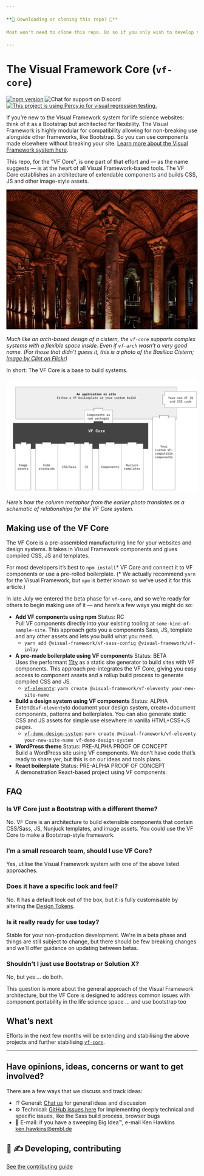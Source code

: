```yaml
---

**👋 Downloading or cloning this repo? 🛑**

Most won't need to clone this repo. Do so if you only wish to develop the architecture of the Visual Framework core or contribute a global component, otherwise [use one of the boilerplates or install a component directly](https://visual-framework.github.io/vf-welcome/).

---
```


# The Visual Framework Core (`vf-core`)

[![npm version](https://badge.fury.io/js/%40visual-framework%2Fvf-core.svg)](https://badge.fury.io/js/%40visual-framework%2Fvf-core) ![Chat for support on Discord](https://discordapp.com/api/guilds/596668639004983296/widget.png?style=shield) [![This project is using Percy.io for visual regression testing.](https://percy.io/static/images/percy-badge.svg)](https://percy.io/EMBL/EMBL-Visual-Framework)

If you’re new to the Visual Framework system for life science websites: think of it as a Bootstrap but architected for flexibility. The Visual Framework is highly modular for compatibility allowing for non-breaking use alongside other frameworks, like Bootstrap. So you can use components made elsewhere without breaking your site. [Learn more about the Visual Framework system here](https://visual-framework.github.io/vf-welcome/).

This repo, for the "VF Core", is one part of that effort and — as the name suggests — is at the heart of all Visual Framework-based tools. The VF Core establishes an architecture of extendable components and builds CSS, JS and other image-style assets.


<img src="README/intro_image.jpg" alt="Image of columns representing a metaphor for the VF Core" />

*Much like an arch-based design of a cistern, the `vf-core` supports complex systems with a flexible space inside. Even if `vf-arch` wasn’t a very good name. (For those that didn’t guess it, this is a photo of the Basilica Cistern; [Image by Clint on Flickr](https://www.flickr.com/photos/amberandclint/4086669134/in/photolist-7e8fmE-nGAs7L-5ANpRm-bbDtk2-8fW4a-eZi5N3-5RRtw5-3KvouK-6K6fLC-48S7Tv-m1BVz9-77ZEvU-58GPp8-6ygYZw-5ANs87-5ANp2Q-48S9K6-gr8bps-evst93-7Vyo1U-evpjTg-e1EWNm-dUwmxf-q4ZFUa-auYW6V-7fFJXo-bstDTF-euKd7K-e9LAh3-5zSVSn-evpkb8-dtp995-5k2ATs-aj5HWY-8jbFnQ-MGp6W-57mU2S-bAKj6C-djW5iW-HVYU44-buCcrw-e6JLkQ-djW4bp-7DHGCa-av2Auo-28gPqDR-ea68SD-48S8hT-btjZH8-48W95A/))*

In short: The VF Core is a base to build systems.

<img src="README/diagram.svg" alt="Schematic of VF Core" />

*Here’s how the column metaphor from the earlier photo translates as a schematic of relationships for the VF Core system.*

## Making use of the VF Core

The VF Core is a pre-assembled manufacturing line for your websites and design systems. It takes in Visual Framework components and gives compiled CSS, JS and templates.

For most developers it’s best to `npm install`* VF Core and connect it to VF components or use a pre-rolled boilerplate. (* We actually recommend `yarn` for the Visual Framework, but `npm` is better known so we’ve used it for this article.)

In late July we entered the beta phase for `vf-core`, and so we’re ready for others to begin making use of it — and here’s a few ways you might do so:

- **Add VF components using npm** Status: RC<br/>
  Pull VF components directly into your existing tooling at `some-kind-of-sample-site`. This approach gets you a components Sass, JS, template and any other assets and lets you build what you need.
  -  `yarn add @visual-framework/vf-sass-config @visual-framework/vf-inlay`
- **A pre-made boilerplate using VF components** Status: BETA<br/>
  Uses the performant [11ty](#link) as a static site generator to build sites with VF components. This approach pre-integrates the VF Core, giving you easy access to component assets and a rollup build process to generate compiled CSS and JS.
  -  [`vf-eleventy`](https://github.com/visual-framework/vf-eleventy): `yarn create @visual-framework/vf-eleventy your-new-site-name`
- **Build a design system using VF components** Status: ALPHA<br/>
  Extends`vf-eleventy`to document your design system, create+document components, patterns and boilerplates. You can also generate static CSS and JS assets for simple use elsewhere in vanilla HTML+CSS+JS pages.
  -  [`vf-demo-design-system`](https://github.com/visual-framework/vf-demo-design-system): `yarn create @visual-framework/vf-eleventy your-new-site-name vf-demo-design-system`
- **WordPress theme** Status: PRE-ALPHA PROOF OF CONCEPT<br/>
  Build a WordPress site using VF components. We don’t have code that’s ready to share yer, but this is on our ideas and tools plans.
- **React boilerplate** Status: PRE-ALPHA PROOF OF CONCEPT<br/>
  A demonstration React-based project using VF components.

## FAQ

### Is VF Core just a Bootstrap with a different theme?

No. VF Core is an architecture to build extensible components that contain CSS/Sass, JS, Nunjuck templates, and image assets. You could use the VF Core to make a Bootstrap-style framework.   

### I’m a small research team, should I use VF Core?

Yes, utilise the Visual Framework system with one of the above listed approaches.

### Does it have a specific look and feel?

No. It has a default look out of the box, but it is fully customisable by altering the [Design Tokens](https://github.com/visual-framework/vf-core/tree/develop/components/vf-design-tokens/src).

### Is it really ready for use today?

Stable for your non-production development. We're in a beta phase and things are still subject to change, but there should be few breaking changes and we'll offer guidance on updating between betas.

### Shouldn’t I just use Bootstrap or Solution X?

No, but yes … do both.

This question is more about the general approach of the Visual Framework architecture, but the VF Core is designed to address common issues with component portability in the life science space …
and use bootstrap too

## What’s next

Efforts in the next few months will be extending and stabilising the above projects and further stabilising [`vf-core`](#link-to-beta.2-issues).

---

## Have opinions, ideas, concerns or want to get involved?

There are a few ways that we discuss and track ideas:

- ⁉ General: [Chat us](https://discord.gg/XHAvkUX) for general ideas and discussion
- ⚙️ Technical: [GitHub issues here](https://github.com/visual-framework/vf-core/issues) for implementing deeply technical and specific issues, like the Sass build process, browser bugs
- 🏢 E-mail: if you have a sweeping Big Idea™️, e-mail Ken Hawkins <ken.hawkins@embl.de>

## 🚧 ✍ Developing, contributing

<a id="get-started"></a> [See the contributing guide](https://visual-framework.github.io/vf-welcome/developing/#getting-started)

